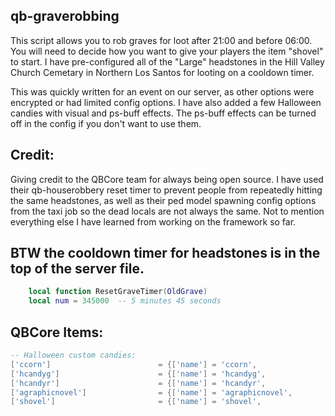 ## qb-graverobbing

This script allows you to rob graves for loot after 21:00 and before 06:00. You will need to decide how you want to give your players the item "shovel" to start. I have pre-configured all of the "Large" headstones in the Hill Valley Church Cemetary in Northern Los Santos for looting on a cooldown timer.

This was quickly written for an event on our server, as other options were encrypted or had limited config options. I have also added a few Halloween candies with visual and ps-buff effects. The ps-buff effects can be turned off in the config if you don't want to use them.

## Credit:
Giving credit to the QBCore team for always being open source. I have used their qb-houserobbery reset timer to prevent people from repeatedly hitting the same headstones, as well as their ped model spawning config options from the taxi job so the dead locals are not always the same. Not to mention everything else I have learned from working on the framework so far.

## BTW the cooldown timer for headstones is in the top of the server file.
```lua
    local function ResetGraveTimer(OldGrave)
    local num = 345000  -- 5 minutes 45 seconds
```

## QBCore Items: 
```lua
-- Halloween custom candies:
['ccorn']  			 		 	 = {['name'] = 'ccorn', 						['label'] = 'Candy Corn', 				['weight'] = 100, 		['type'] = 'item',  	['image'] = 'ccorn.png', 					['unique'] = false, 		['useable'] = true, 	['shouldClose'] = true,    ['combinable'] = nil,   ['description'] = 'Some candy corn.'},
['hcandyg']  			 		 = {['name'] = 'hcandyg', 						['label'] = 'Halloween Candy', 			['weight'] = 100, 		['type'] = 'item',  	['image'] = 'hcandyg.png', 					['unique'] = false, 		['useable'] = true, 	['shouldClose'] = true,    ['combinable'] = nil,   ['description'] = 'Halloween candy in a green wrapper.'},
['hcandyr']  			 		 = {['name'] = 'hcandyr', 						['label'] = 'Halloween Candy', 			['weight'] = 100, 		['type'] = 'item',  	['image'] = 'hcandyr.png', 					['unique'] = false, 		['useable'] = true, 	['shouldClose'] = true,    ['combinable'] = nil,   ['description'] = 'Halloween candy in a red wrapper.'},
['agraphicnovel']  			 	 = {['name'] = 'agraphicnovel', 				['label'] = 'Ancient Graphic Novel', 	['weight'] = 1000, 		['type'] = 'item',  	['image'] = 'agraphicnovel.png', 			['unique'] = true, 		['useable'] = true, 	['shouldClose'] = true,    ['combinable'] = nil,   ['description'] = 'an ancient book with a odd leathery skin binding.'},
['shovel']  			 		 = {['name'] = 'shovel', 						['label'] = 'Shovel', 					['weight'] = 5000, 		['type'] = 'item',  	['image'] = 'shovel.png', 					['unique'] = true, 		['useable'] = true, 	['shouldClose'] = true,    ['combinable'] = nil,   ['description'] = 'I can dig things with this..'},

```

